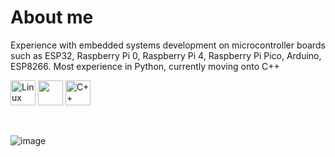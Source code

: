 # About me
Experience with embedded systems development on microcontroller boards such as ESP32, Raspberry Pi 0, Raspberry Pi 4, Raspberry Pi Pico, Arduino, ESP8266.
Most experience in Python, currently moving onto C++

 <img src="https://cdn.jsdelivr.net/gh/devicons/devicon/icons/linux/linux-original.svg" alt="Linux logo" width="40" height="40"/> <img src="https://cdn.jsdelivr.net/gh/devicons/devicon/icons/python/python-original.svg" width="40" height="40"/>  <img src="https://cdn.jsdelivr.net/gh/devicons/devicon/icons/cplusplus/cplusplus-original.svg" alt="C++ logo" width="40" height="40"/>

<br />

![image](https://github.com/user-attachments/assets/122669ee-5554-4524-93bf-3c34d68b6ee3)



